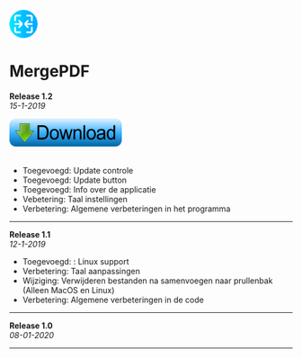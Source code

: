<img src="https://github.com/jebr/MergePDF/blob/master/assets/merge-logo.png" alt="MergePDF" width="50" height="50"></img>

# MergePDF


**Release 1.2**  
*15-1-2019*

<a href="https://github.com/jebr/MergePDF/releases" Download>
  <img src="assets/download.png" alt="Download programma" width="200" height="50">
</a>

</br>
</br>

- Toegevoegd: Update controle
- Toegevoegd: Update button
- Toegevoegd: Info over de applicatie
- Vebetering: Taal instellingen
- Verbetering: Algemene verbeteringen in het programma

---

**Release 1.1**  
*12-1-2019*
 
- Toegevoegd: : Linux support
- Verbetering: Taal aanpassingen
- Wijziging: Verwijderen bestanden na samenvoegen naar prullenbak (Alleen MacOS en Linux)
- Verbetering: Algemene verbeteringen in de code

---

**Release 1.0**  
*08-01-2020*

---